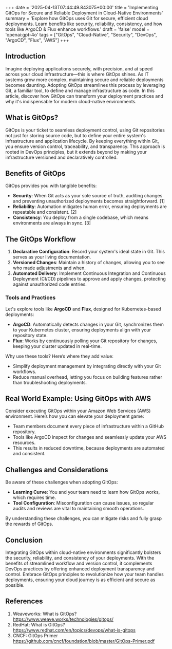 +++
date = '2025-04-13T07:44:49.843075+00:00'
title = 'Implementing GitOps for Secure and Reliable Deployment in Cloud-Native Environments'
summary = 'Explore how GitOps uses Git for secure, efficient cloud deployments. Learn benefits like security, reliability, consistency, and how tools like ArgoCD & Flux enhance workflows.'
draft = 'false'
model = 'openai:gpt-4o'
tags = ["GitOps", "Cloud-Native", "Security", "DevOps", "ArgoCD", "Flux", "AWS"]
+++

## Introduction

Imagine deploying applications securely, with precision, and at speed across your cloud infrastructure—this is where GitOps shines. As IT systems grow more complex, maintaining secure and reliable deployments becomes daunting. Adopting GitOps streamlines this process by leveraging Git, a familiar tool, to define and manage infrastructure as code. In this article, discover how GitOps can transform your deployment practices and why it's indispensable for modern cloud-native environments.

## What is GitOps?

GitOps is your ticket to seamless deployment control, using Git repositories not just for storing source code, but to define your entire system's infrastructure and application lifecycle. By keeping everything within Git, you ensure version control, traceability, and transparency. This approach is rooted in DevOps principles, but it extends beyond by making your infrastructure versioned and declaratively controlled.

## Benefits of GitOps

GitOps provides you with tangible benefits:

- **Security**: When Git acts as your sole source of truth, auditing changes and preventing unauthorized deployments becomes straightforward. [1]
- **Reliability**: Automation mitigates human error, ensuring deployments are repeatable and consistent. [2]
- **Consistency**: You deploy from a single codebase, which means environments are always in sync. [3]

## The GitOps Workflow

1. **Declarative Configuration**: Record your system's ideal state in Git. This serves as your living documentation.
2. **Versioned Changes**: Maintain a history of changes, allowing you to see who made adjustments and when.
3. **Automated Delivery**: Implement Continuous Integration and Continuous Deployment (CI/CD) pipelines to approve and apply changes, protecting against unauthorized code entries.

### Tools and Practices

Let's explore tools like **ArgoCD** and **Flux**, designed for Kubernetes-based deployments:

- **ArgoCD**: Automatically detects changes in your Git, synchronizes them to your Kubernetes cluster, ensuring deployments align with your repository state.
- **Flux**: Works by continuously polling your Git repository for changes, keeping your cluster updated in real-time.

Why use these tools? Here’s where they add value:
- Simplify deployment management by integrating directly with your Git workflows.
- Reduce manual overhead, letting you focus on building features rather than troubleshooting deployments.

## Real World Example: Using GitOps with AWS

Consider executing GitOps within your Amazon Web Services (AWS) environment. Here’s how you can elevate your deployment game:

- Team members document every piece of infrastructure within a GitHub repository.
- Tools like ArgoCD inspect for changes and seamlessly update your AWS resources.
- This results in reduced downtime, because deployments are automated and consistent.

## Challenges and Considerations

Be aware of these challenges when adopting GitOps:

- **Learning Curve**: You and your team need to learn how GitOps works, which requires time.
- **Tool Configuration**: Misconfiguration can cause issues, so regular audits and reviews are vital to maintaining smooth operations.

By understanding these challenges, you can mitigate risks and fully grasp the rewards of GitOps.

## Conclusion

Integrating GitOps within cloud-native environments significantly bolsters the security, reliability, and consistency of your deployments. With the benefits of streamlined workflow and version control, it complements DevOps practices by offering enhanced deployment transparency and control. Embrace GitOps principles to revolutionize how your team handles deployments, ensuring your cloud journey is as efficient and secure as possible.

## References
1. Weaveworks: What is GitOps? https://www.weave.works/technologies/gitops/ 
2. RedHat: What is GitOps? https://www.redhat.com/en/topics/devops/what-is-gitops 
3. CNCF: GitOps Primer https://github.com/cncf/foundation/blob/master/GitOps-Primer.pdf
